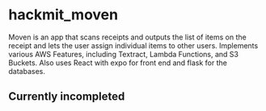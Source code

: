# hackmit_moven

Moven is an app that scans receipts and outputs the list of items on the receipt and lets the user assign individual items to other users. Implements various AWS Features, including Textract, Lambda Functions, and S3 Buckets. Also uses React with expo for front end and flask for the databases. 

## Currently incompleted
